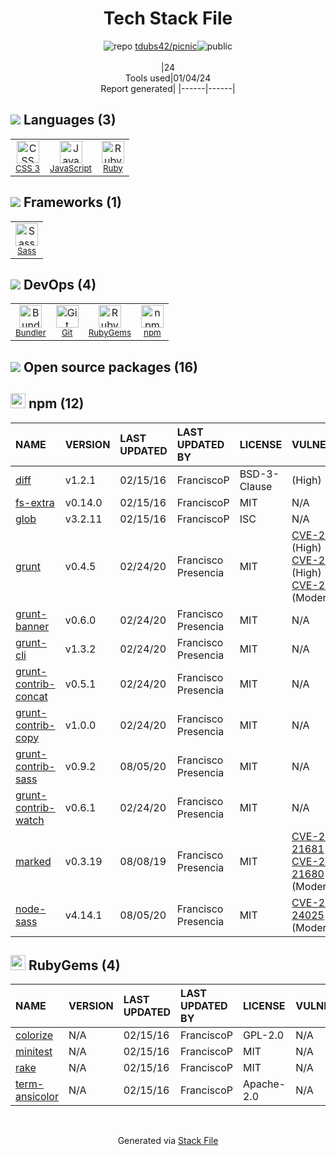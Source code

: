 <!--
&lt;--- Readme.md Snippet without images Start ---&gt;
## Tech Stack
tdubs42/picnic is built on the following main stack:

- [Ruby](https://www.ruby-lang.org) – Languages
- [Sass](http://sass-lang.com/) – CSS Pre-processors / Extensions
- [JavaScript](https://developer.mozilla.org/en-US/docs/Web/JavaScript) – Languages
- [Bundler](http://bundler.io) – Front End Package Manager

Full tech stack [here](/techstack.md)

&lt;--- Readme.md Snippet without images End ---&gt;

&lt;--- Readme.md Snippet with images Start ---&gt;
## Tech Stack
tdubs42/picnic is built on the following main stack:

- <img width='25' height='25' src='https://img.stackshare.io/service/989/ruby.png' alt='Ruby'/> [Ruby](https://www.ruby-lang.org) – Languages
- <img width='25' height='25' src='https://img.stackshare.io/service/1171/jCR2zNJV.png' alt='Sass'/> [Sass](http://sass-lang.com/) – CSS Pre-processors / Extensions
- <img width='25' height='25' src='https://img.stackshare.io/service/1209/javascript.jpeg' alt='JavaScript'/> [JavaScript](https://developer.mozilla.org/en-US/docs/Web/JavaScript) – Languages
- <img width='25' height='25' src='https://img.stackshare.io/service/2988/4e77LXIo_400x400.png' alt='Bundler'/> [Bundler](http://bundler.io) – Front End Package Manager

Full tech stack [here](/techstack.md)

&lt;--- Readme.md Snippet with images End ---&gt;
-->
<div align="center">

# Tech Stack File
![](https://img.stackshare.io/repo.svg "repo") [tdubs42/picnic](https://github.com/tdubs42/picnic)![](https://img.stackshare.io/public_badge.svg "public")
<br/><br/>
|24<br/>Tools used|01/04/24 <br/>Report generated|
|------|------|
</div>

## <img src='https://img.stackshare.io/languages.svg'/> Languages (3)
<table><tr>
  <td align='center'>
  <img width='36' height='36' src='https://img.stackshare.io/service/6727/css.png' alt='CSS 3'>
  <br>
  <sub><a href="https://developer.mozilla.org/en-US/docs/Web/CSS/CSS3">CSS 3</a></sub>
  <br>
  <sub></sub>
</td>

<td align='center'>
  <img width='36' height='36' src='https://img.stackshare.io/service/1209/javascript.jpeg' alt='JavaScript'>
  <br>
  <sub><a href="https://developer.mozilla.org/en-US/docs/Web/JavaScript">JavaScript</a></sub>
  <br>
  <sub></sub>
</td>

<td align='center'>
  <img width='36' height='36' src='https://img.stackshare.io/service/989/ruby.png' alt='Ruby'>
  <br>
  <sub><a href="https://www.ruby-lang.org">Ruby</a></sub>
  <br>
  <sub></sub>
</td>

</tr>
</table>

## <img src='https://img.stackshare.io/frameworks.svg'/> Frameworks (1)
<table><tr>
  <td align='center'>
  <img width='36' height='36' src='https://img.stackshare.io/service/1171/jCR2zNJV.png' alt='Sass'>
  <br>
  <sub><a href="http://sass-lang.com/">Sass</a></sub>
  <br>
  <sub></sub>
</td>

</tr>
</table>

## <img src='https://img.stackshare.io/devops.svg'/> DevOps (4)
<table><tr>
  <td align='center'>
  <img width='36' height='36' src='https://img.stackshare.io/service/2988/4e77LXIo_400x400.png' alt='Bundler'>
  <br>
  <sub><a href="http://bundler.io">Bundler</a></sub>
  <br>
  <sub></sub>
</td>

<td align='center'>
  <img width='36' height='36' src='https://img.stackshare.io/service/1046/git.png' alt='Git'>
  <br>
  <sub><a href="http://git-scm.com/">Git</a></sub>
  <br>
  <sub></sub>
</td>

<td align='center'>
  <img width='36' height='36' src='https://img.stackshare.io/service/12795/5jL6-BA5_400x400.jpeg' alt='RubyGems'>
  <br>
  <sub><a href="https://rubygems.org/">RubyGems</a></sub>
  <br>
  <sub></sub>
</td>

<td align='center'>
  <img width='36' height='36' src='https://img.stackshare.io/service/1120/lejvzrnlpb308aftn31u.png' alt='npm'>
  <br>
  <sub><a href="https://www.npmjs.com/">npm</a></sub>
  <br>
  <sub></sub>
</td>

</tr>
</table>


## <img src='https://img.stackshare.io/group.svg' /> Open source packages (16)</h2>

## <img width='24' height='24' src='https://img.stackshare.io/service/1120/lejvzrnlpb308aftn31u.png'/> npm (12)

|NAME|VERSION|LAST UPDATED|LAST UPDATED BY|LICENSE|VULNERABILITIES|
|:------|:------|:------|:------|:------|:------|
|[diff](https://www.npmjs.com/diff)|v1.2.1|02/15/16|FranciscoP |BSD-3-Clause|[](https://github.com/advisories/GHSA-h6ch-v84p-w6p9) (High)|
|[fs-extra](https://www.npmjs.com/fs-extra)|v0.14.0|02/15/16|FranciscoP |MIT|N/A|
|[glob](https://www.npmjs.com/glob)|v3.2.11|02/15/16|FranciscoP |ISC|N/A|
|[grunt](https://www.npmjs.com/grunt)|v0.4.5|02/24/20|Francisco Presencia |MIT|[CVE-2022-1537](https://github.com/advisories/GHSA-rm36-94g8-835r) (High)<br/>[CVE-2020-7729](https://github.com/advisories/GHSA-m5pj-vjjf-4m3h) (High)<br/>[CVE-2022-0436](https://github.com/advisories/GHSA-j383-35pm-c5h4) (Moderate)|
|[grunt-banner](https://www.npmjs.com/grunt-banner)|v0.6.0|02/24/20|Francisco Presencia |MIT|N/A|
|[grunt-cli](https://www.npmjs.com/grunt-cli)|v1.3.2|02/24/20|Francisco Presencia |MIT|N/A|
|[grunt-contrib-concat](https://www.npmjs.com/grunt-contrib-concat)|v0.5.1|02/24/20|Francisco Presencia |MIT|N/A|
|[grunt-contrib-copy](https://www.npmjs.com/grunt-contrib-copy)|v1.0.0|02/24/20|Francisco Presencia |MIT|N/A|
|[grunt-contrib-sass](https://www.npmjs.com/grunt-contrib-sass)|v0.9.2|08/05/20|Francisco Presencia |MIT|N/A|
|[grunt-contrib-watch](https://www.npmjs.com/grunt-contrib-watch)|v0.6.1|02/24/20|Francisco Presencia |MIT|N/A|
|[marked](https://www.npmjs.com/marked)|v0.3.19|08/08/19|Francisco Presencia |MIT|[CVE-2022-21681](https://github.com/advisories/GHSA-5v2h-r2cx-5xgj) (High)<br/>[CVE-2022-21680](https://github.com/advisories/GHSA-rrrm-qjm4-v8hf) (High)<br/>[](https://github.com/advisories/GHSA-xf5p-87ch-gxw2) (Moderate)|
|[node-sass](https://www.npmjs.com/node-sass)|v4.14.1|08/05/20|Francisco Presencia |MIT|[CVE-2020-24025](https://github.com/advisories/GHSA-r8f7-9pfq-mjmv) (Moderate)|


## <img width='24' height='24' src='https://img.stackshare.io/service/12795/5jL6-BA5_400x400.jpeg'/> RubyGems (4)

|NAME|VERSION|LAST UPDATED|LAST UPDATED BY|LICENSE|VULNERABILITIES|
|:------|:------|:------|:------|:------|:------|
|[colorize](https://rubygems.org/colorize)|N/A|02/15/16|FranciscoP |GPL-2.0|N/A|
|[minitest](https://rubygems.org/minitest)|N/A|02/15/16|FranciscoP |MIT|N/A|
|[rake](https://rubygems.org/rake)|N/A|02/15/16|FranciscoP |MIT|N/A|
|[term-ansicolor](https://rubygems.org/term-ansicolor)|N/A|02/15/16|FranciscoP |Apache-2.0|N/A|

<br/>
<div align='center'>

Generated via [Stack File](https://github.com/marketplace/stack-file)
